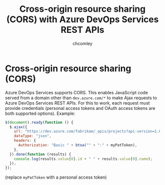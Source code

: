 ﻿---
title: Cross-origin resource sharing (CORS) with Azure DevOps Services REST APIs
description: Learn about using CORS with Azure DevOps Services and TFS REST APIs
ms.assetid: d7e3c119-5678-40e6-9c11-55a57c171278
ms.technology: devops-ecosystem
ms.topic: conceptual
monikerRange: ">= tfs-2013"
ms.author: chcomley
author: chcomley
ms.date: 08/04/2016
---

# Cross-origin resource sharing (CORS)

Azure DevOps Services supports CORS. This enables JavaScript code served from a domain other than `dev.azure.com/*` to make Ajax requests to Azure DevOps Services REST APIs. For this to work, each request must provide credentials (personal access tokens and OAuth access tokens are both supported options). Example:

```js
$(document).ready(function () {
  $.ajax({
    url: "https://dev.azure.com/fabrikam/_apis/projects?api-version=1.0",
    dataType: "json",
    headers: {
      Authorization: "Basic " + btoa("" + ":" + myPatToken),
    },
  }).done(function (results) {
    console.log(results.value[0].id + " " + results.value[0].name);
  });
});
```

(replace `myPatToken` with a personal access token)
